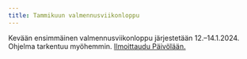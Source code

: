 ```yaml
---
title: Tammikuun valmennusviikonloppu
---
```


Kevään ensimmäinen valmennusviikonloppu järjestetään 12.–14.1.2024.
Ohjelma tarkentuu myöhemmin.
<a
  href="https://paivola.fi/kurssit/matematiikkakilpailuvalmennus-2024-vk2">Ilmoittaudu Päivölään.</a>

